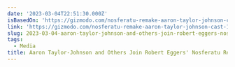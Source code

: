 ```yaml
---
date: '2023-03-04T22:51:30.000Z'
isBasedOn: 'https://gizmodo.com/nosferatu-remake-aaron-taylor-johnson-cast-1850187462'
link: 'https://gizmodo.com/nosferatu-remake-aaron-taylor-johnson-cast-1850187462'
slug: 2023-03-04-aaron-taylor-johnson-and-others-join-robert-eggers-nosferatu-remake
tags:
  - Media
title: Aaron Taylor-Johnson and Others Join Robert Eggers' Nosferatu Remake
---
```



